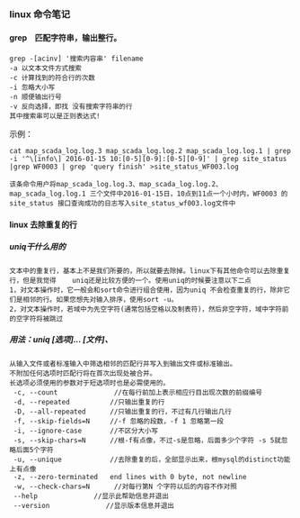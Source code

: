### linux 命令笔记
#### grep　匹配字符串，输出整行。
    grep -[acinv] '搜索内容串' filename 
    -a 以文本文件方式搜索 
    -c 计算找到的符合行的次数 
    -i 忽略大小写 
    -n 顺便输出行号 
    -v 反向选择，即找 没有搜索字符串的行 
    其中搜索串可以是正则表达式! 
示例：

    cat map_scada_log.log.3 map_scada_log.log.2 map_scada_log.log.1 | grep -i '^\[info\] 2016-01-15 10:[0-5][0-9]:[0-5][0-9]' | grep site_status |grep WF0003 | grep 'query finish' >site_status_WF003.log
    
    该条命令用户将map_scada_log.log.3、map_scada_log.log.2、map_scada_log.log.1 三个文件中2016-01-15日，10点到11点一个小时内，WF0003 的site_status 接口查询成功的日志写入site_status_wf003.log文件中
    
#### linux 去除重复的行
##### uniq干什么用的
    文本中的重复行，基本上不是我们所要的，所以就要去除掉。linux下有其他命令可以去除重复行，但是我觉得    uniq还是比较方便的一个。使用uniq的时候要注意以下二点
    1，对文本操作时，它一般会和sort命令进行组合使用，因为uniq 不会检查重复的行，除非它们是相邻的行。如果您想先对输入排序，使用sort -u。
    2，对文本操作时，若域中为先空字符(通常包括空格以及制表符)，然后非空字符，域中字符前的空字符将被跳过
    
##### 用法：uniq [选项]... [文件]、
  
    从输入文件或者标准输入中筛选相邻的匹配行并写入到输出文件或标准输出。    
    不附加任何选项时匹配行将在首次出现处被合并。        
    长选项必须使用的参数对于短选项时也是必需使用的。  
     -c, --count              //在每行前加上表示相应行目出现次数的前缀编号  
     -d, --repeated          //只输出重复的行  
     -D, --all-repeated      //只输出重复的行，不过有几行输出几行  
     -f, --skip-fields=N     //-f 忽略的段数，-f 1 忽略第一段  
     -i, --ignore-case       //不区分大小写  
     -s, --skip-chars=N      //根-f有点像，不过-s是忽略，后面多少个字符 -s 5就忽略后面5个字符  
     -u, --unique            //去除重复的后，全部显示出来，根mysql的distinct功能上有点像  
     -z, --zero-terminated   end lines with 0 byte, not newline  
     -w, --check-chars=N      //对每行第N 个字符以后的内容不作对照  
     --help              //显示此帮助信息并退出  
     --version              //显示版本信息并退出  
    
